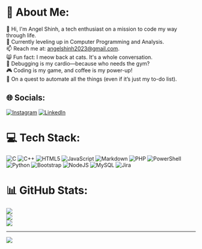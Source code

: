 # 💫 About Me:
👋 Hi, I'm Angel Shinh, a tech enthusiast on a mission to code my way through life.<br>🌱 Currently leveling up in Computer Programming and Analysis.<br>📫 Reach me at: angelshinh2023@gmail.com.<br>😸 Fun fact: I meow back at cats. It's a whole conversation.<br>🧩 Debugging is my cardio—because who needs the gym?<br>🎮 Coding is my game, and coffee is my power-up!<br>🚀 On a quest to automate all the things (even if it’s just my to-do list).


## 🌐 Socials:
[![Instagram](https://img.shields.io/badge/Instagram-%23E4405F.svg?logo=Instagram&logoColor=white)](https://instagram.com/angel__shinh) [![LinkedIn](https://img.shields.io/badge/LinkedIn-%230077B5.svg?logo=linkedin&logoColor=white)](https://linkedin.com/in/angelshinh) 

# 💻 Tech Stack:
![C](https://img.shields.io/badge/c-%2300599C.svg?style=for-the-badge&logo=c&logoColor=white) ![C++](https://img.shields.io/badge/c++-%2300599C.svg?style=for-the-badge&logo=c%2B%2B&logoColor=white) ![HTML5](https://img.shields.io/badge/html5-%23E34F26.svg?style=for-the-badge&logo=html5&logoColor=white) ![JavaScript](https://img.shields.io/badge/javascript-%23323330.svg?style=for-the-badge&logo=javascript&logoColor=%23F7DF1E) ![Markdown](https://img.shields.io/badge/markdown-%23000000.svg?style=for-the-badge&logo=markdown&logoColor=white) ![PHP](https://img.shields.io/badge/php-%23777BB4.svg?style=for-the-badge&logo=php&logoColor=white) ![PowerShell](https://img.shields.io/badge/PowerShell-%235391FE.svg?style=for-the-badge&logo=powershell&logoColor=white) ![Python](https://img.shields.io/badge/python-3670A0?style=for-the-badge&logo=python&logoColor=ffdd54) ![Bootstrap](https://img.shields.io/badge/bootstrap-%238511FA.svg?style=for-the-badge&logo=bootstrap&logoColor=white) ![NodeJS](https://img.shields.io/badge/node.js-6DA55F?style=for-the-badge&logo=node.js&logoColor=white) ![MySQL](https://img.shields.io/badge/mysql-4479A1.svg?style=for-the-badge&logo=mysql&logoColor=white) ![Jira](https://img.shields.io/badge/jira-%230A0FFF.svg?style=for-the-badge&logo=jira&logoColor=white)
# 📊 GitHub Stats:
![](https://github-readme-stats.vercel.app/api?username=angelshinh1&theme=dark&hide_border=false&include_all_commits=true&count_private=false)<br/>
![](https://github-readme-streak-stats.herokuapp.com/?user=angelshinh1&theme=dark&hide_border=false)<br/>
![](https://github-readme-stats.vercel.app/api/top-langs/?username=angelshinh1&theme=dark&hide_border=false&include_all_commits=true&count_private=false&layout=compact)

---
[![](https://visitcount.itsvg.in/api?id=angelshinh1&icon=0&color=0)](https://visitcount.itsvg.in)
